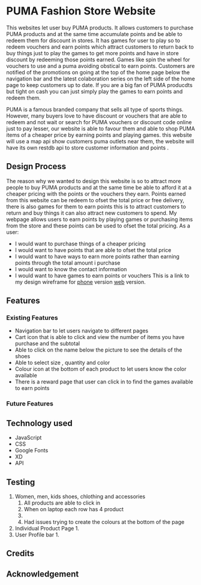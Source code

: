 # PUMA Fashion Store Website
This websites let user buy PUMA products. It allows customers to purchase PUMA products and at the same time accumulate points and be able to redeem them for discount in stores. It has games for user to play so to redeem vouchers and earn points which attract customers to return back to buy things just to play the games to get more points and have in store discount by redeeming those points earned. Games like spin the wheel for vouchers to use and a puma avoiding obstical to earn points. Customers are notified of the promotions on going at the top of the home page below the navigation bar and the latest colaboration series on the left side of the home page to keep customers up to date. If you are a big fan of PUMA producdts but tight on cash you can just simply play the games to earn points and redeem them. 

PUMA is a famous branded company that sells all type of sports things. However, many buyers love to have discount or vouchers that are able to redeem and not wait or search for PUMA vouchers or discount code online just to pay lesser, our website is able to favour them and able to shop PUMA items of a cheaper price by earning points and playing games.
this website will use a map api show customers puma outlets near them, the website will have its own restdb api to store customer information and points . 

## Design Process
The reason why we wanted to design this website is so to attract more people to buy PUMA products and at the same time be able to afford it at a cheaper pricing with the points or the vouchers they earn. Points earned from this website can be redeem to ofset the total price or free delivery, there is also games for them to earn points this is to attract customers to return and buy things it can also attract new customers to spend. My webpage allows users to earn points by playing games or purchasing items from the store and these points can be used to ofset the total pricing. As a user:
- I would want to purchase things of a cheaper pricing
- I would want to have points that are able to ofset the total price
- I would want to have ways to earn more points rather than earning points through the total amount i purchase
- I would want to know the contact information
- I would want to have games to earn points or vouchers
This is a link to my design wireframe for [phone](https://xd.adobe.com/view/d615c9f1-acc1-4469-af95-917a07be64ee-8346/) version [web](https://xd.adobe.com/view/bc38a07d-7886-4a8b-b5f8-c2103906b0a0-e96b/) version.

## Features
### Existing Features
- Navigation bar to let users navigate to different pages
- Cart icon that is able to click and view the number of items you have purchase and the subtotal
- Able to click on the name below the picture to see the details of the shoes
- Able to select size , quantity and color 
- Colour icon at the bottom of each product to let users know the color available 
- There is a reward page that user can click in to find the games available to earn points
### Future Features 
## Technology used
- JavaScript
- CSS
- Google Fonts
- XD
- API
## Testing
1. Women, men, kids shoes, chlothing and accessories 
    1. All products are able to click in
    2. When on laptop each row has 4 product
    3. 
    4. Had issues trying to create the colours at the bottom of the page
2. Individual Product Page
    1. 
3. User Profile bar
    1. 
## Credits
## Acknowledgement